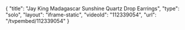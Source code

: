{
    "title": "Jay King Madagascar Sunshine Quartz Drop Earrings",
    "type": "solo",
    "layout": "iframe-static",
    "videoId": "112339054",
    "url": "\/tvpembed\/112339054"
}